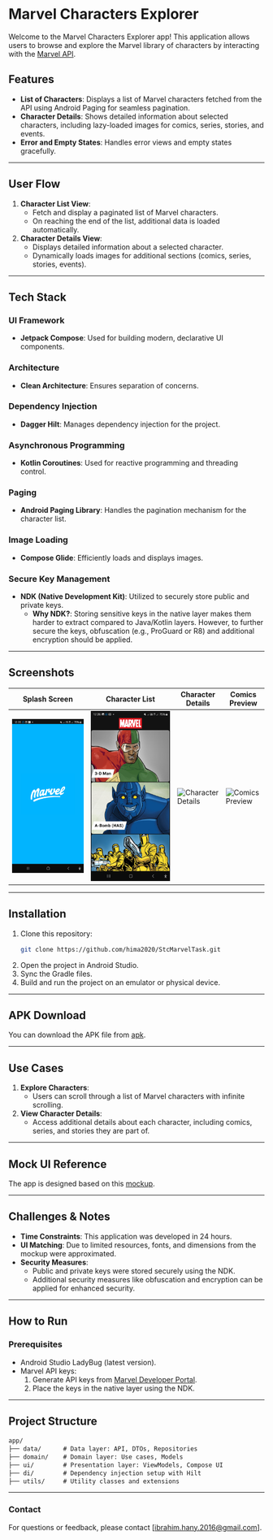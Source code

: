 # Marvel Characters Explorer

Welcome to the Marvel Characters Explorer app! This application allows users to browse and explore the Marvel library of characters by interacting with the [Marvel API](http://developer.marvel.com/).

## Features

- **List of Characters**: Displays a list of Marvel characters fetched from the API using Android Paging for seamless pagination.
- **Character Details**: Shows detailed information about selected characters, including lazy-loaded images for comics, series, stories, and events.
- **Error and Empty States**: Handles error views and empty states gracefully.

---

## User Flow

1. **Character List View**:
    - Fetch and display a paginated list of Marvel characters.
    - On reaching the end of the list, additional data is loaded automatically.
2. **Character Details View**:
    - Displays detailed information about a selected character.
    - Dynamically loads images for additional sections (comics, series, stories, events).

---

## Tech Stack

### **UI Framework**
- **Jetpack Compose**: Used for building modern, declarative UI components.

### **Architecture**
- **Clean Architecture**: Ensures separation of concerns.

### **Dependency Injection**
- **Dagger Hilt**: Manages dependency injection for the project.

### **Asynchronous Programming**
- **Kotlin Coroutines**: Used for reactive programming and threading control.

### **Paging**
- **Android Paging Library**: Handles the pagination mechanism for the character list.

### **Image Loading**
- **Compose Glide**: Efficiently loads and displays images.

### **Secure Key Management**
- **NDK (Native Development Kit)**: Utilized to securely store public and private keys.
    - **Why NDK?**: Storing sensitive keys in the native layer makes them harder to extract compared to Java/Kotlin layers. However, to further secure the keys, obfuscation (e.g., ProGuard or R8) and additional encryption should be applied.

---

## Screenshots

| Splash Screen                                    | Character List                                 | Character Details                                    | Comics Preview                                    |
|--------------------------------------------------|------------------------------------------------|------------------------------------------------------|---------------------------------------------------|
| ![Splash Screen](screens/screen_splash.jpg) | ![Character List](screens/screen_home.jpg) | ![Character Details](screens/screen_details.png) | ![Comics Preview](screens/screen_preview.png) |

---

## Installation

1. Clone this repository:
   ```bash
   git clone https://github.com/hima2020/StcMarvelTask.git
   ```
2. Open the project in Android Studio.
3. Sync the Gradle files.
4. Build and run the project on an emulator or physical device.

---

## APK Download

You can download the APK file from [apk](https://github.com/hima2020/StcMarvelTask/blob/main/apk/apk_file.apk).

---

## Use Cases

1. **Explore Characters**:
    - Users can scroll through a list of Marvel characters with infinite scrolling.
2. **View Character Details**:
    - Access additional details about each character, including comics, series, and stories they are part of.

---

## Mock UI Reference

The app is designed based on this [mockup](https://marvelapp.com/279b309).

---

## Challenges & Notes

- **Time Constraints**: This application was developed in 24 hours.
- **UI Matching**: Due to limited resources, fonts, and dimensions from the mockup were approximated.
- **Security Measures**:
    - Public and private keys were stored securely using the NDK.
    - Additional security measures like obfuscation and encryption can be applied for enhanced security.

---

## How to Run

### Prerequisites

- Android Studio LadyBug (latest version).
- Marvel API keys:
    1. Generate API keys from [Marvel Developer Portal](http://developer.marvel.com/).
    2. Place the keys in the native layer using the NDK.

---

## Project Structure

```
app/
├── data/      # Data layer: API, DTOs, Repositories
├── domain/    # Domain layer: Use cases, Models
├── ui/        # Presentation layer: ViewModels, Compose UI
├── di/        # Dependency injection setup with Hilt
├── utils/     # Utility classes and extensions
```

---


### Contact
For questions or feedback, please contact [ibrahim.hany.2016@gmail.com].
